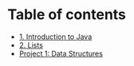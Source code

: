 # Table of contents

* [1. Introduction to Java](README.md)
* [2. Lists](2.-lists.md)
* [Project 1: Data Structures](project-1-data-structures.md)
